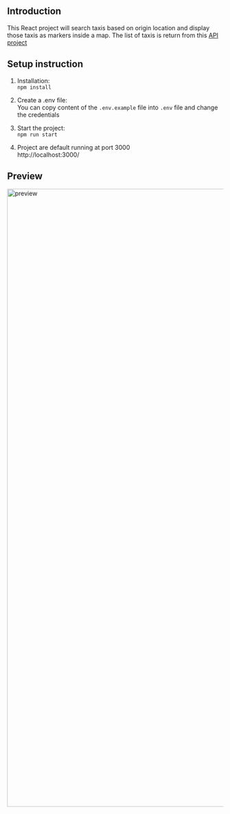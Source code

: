 ## Introduction
This React project will search taxis based on origin location and display those taxis as markers inside a map. The list of taxis is return from this [API project](https://github.com/chongx1an/splyt-task-api)

## Setup instruction

1. Installation:\
`npm install`

2. Create a .env file:\
You can copy content of the `.env.example` file into `.env` file and change the credentials

3. Start the project:\
`npm run start`

4. Project are default running at port 3000\
http://localhost:3000/



## Preview
<img width="1438" alt="preview" src="https://user-images.githubusercontent.com/40559684/135742099-c77850d4-7cf8-4900-9f92-73ad5c9f8b37.png">
